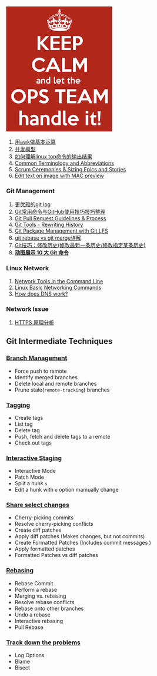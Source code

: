 ![Alt Image Text](image/ops1.jpg "Headline image")

1. [用awk做基本运算](awk.md) 
2. [并发模型](concurrency.md)
3. [如何理解linux top命令的输出结果](top_command.md)
4. [Common Terminology and Abbreviations](ops_terminology_abbr.md)
5. [Scrum Ceremonies & Sizing Epics and Stories](ops_scrum_ceremonies.md)
6. [Edit text on image with MAC preview](EditWordOnImage.md)


### Git Management

1. [更优雅的git log](git_decorator.md)
2. [Git常用命令与GitHub使用技巧技巧整理](git_commands.md)
3. [Git Pull Request Guidelines & Process](git_pull_request.md)
4. [Git Tools - Rewriting History](git_squash.md)
5. [Git Package Management with Git LFS](git_package_management.md)
6. [git rebase vs git merge详解](git_rebase_merge.md)
7. [Git技巧：修改历史(修改最新一条历史/修改指定某条历史)](git_history.md)
8. [**动图展示 10 大 Git 命令**](git_10commands.md)


### Linux Network

1. [Network Tools in the Command Line](linux_network_troubleshooting_tools.md)
2. [Linux Basic Networking Commands](linux_network_command.md)
3. [How does DNS work?](linux_dns_work.md)

### Network Issue

1. [HTTPS 原理分析](https.md)


## Git Intermediate Techniques

### [Branch Management](gitadv1.md)

* Force push to remote
* Identify merged branches
* Delete local and remote branches
* Prune stale(`remote-tracking`) branches

### [Tagging](gitadv2.md)

* Create tags
* List tag 
* Delete tag
* Push, fetch and delete tags to a remote
* Check out tags

### [Interactive Staging](gitadv3.md)

* Interactive Mode
* Patch Mode
* Split a hunk `s`
* Edit a hunk  with `e` option mamually change

### [Share select changes](gitadv4.md)

* Cherry-picking commits
* Resolve cherry-picking conflicts
* Create diff patches
* Apply diff patches (Makes changes, but not commits)
* Create Formatted Patches (Includes commit messages )
* Apply formatted patches
* Formatted Patches vs diff patches

### [Rebasing](gitadv5.md)

* Rebase Commit
* Perform a rebase
* Merging vs. rebasing
* Resolve rebase conflicts
* Rebase onto other branches
* Undo a rebase
* Interactive rebasing
* Pull Rebase 


### [Track down the problems](gitadv6.md)

* Log Options 
* Blame
* Bisect